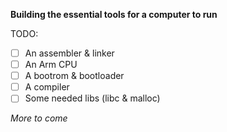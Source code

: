 
<b> Building the essential tools for a computer to run </b>

TODO:
- [ ] An assembler & linker
- [ ] An Arm CPU
- [ ] A bootrom & bootloader
- [ ] A compiler
- [ ] Some needed libs (libc & malloc)

*More to come*